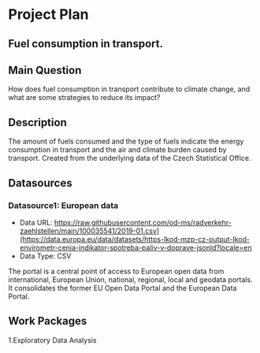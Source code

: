 # Project Plan

## Fuel consumption in transport.
<!-- Give your project a short title. -->


## Main Question

<!-- Think about one main question you want to answer based on the data. -->
How does fuel consumption in transport contribute to climate change, and what are some strategies to reduce its impact?

## Description

<!-- Describe your data science project in max. 200 words. Consider writing about why and how you attempt it. -->
The amount of fuels consumed and the type of fuels indicate the energy consumption in transport and the air and climate burden caused by transport. Created from the underlying data of the Czech Statistical Office.

## Datasources

<!-- Describe each datasources you plan to use in a section. Use the prefic "DatasourceX" where X is the id of the datasource. -->

### Datasource1: European data

* Data URL: https://raw.githubusercontent.com/od-ms/radverkehr-zaehlstellen/main/100035541/2019-01.csv](https://data.europa.eu/data/datasets/https-lkod-mzp-cz-output-lkod-envirometr-cenia-indikator-spotreba-paliv-v-doprave-jsonld?locale=en
* Data Type: CSV

The portal is a central point of access to European open data from international, European Union, national, regional, local and geodata portals. It consolidates the former EU Open Data Portal and the European Data Portal.

## Work Packages

<!-- List of work packages ordered sequentially, each pointing to an issue with more details. -->

1.Exploratory Data Analysis

[i1]: https://github.com/jvalue/made-template/issues/1
